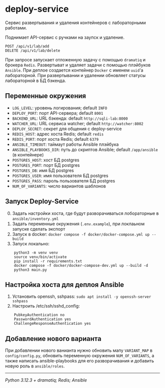 # deploy-service

Сервис развертывания и удаления контейнеров с лабораторными работами. 

Поднимает API-сервис с ручками на заупск и удаление. 
```api
POST /api/v1/lab/add 
DELETE /api/v1/lab/delete
```
При запросе запускает 
отложенную задачу с помощью `dramatiq` и брокера `Redis`. Развертыват и удаляет 
задачи с помощью плэйбуков `Ansible`. При деплое создается контейнер `Docker` с 
именем `uuid`'а лабораторной. При развертывании и удалении обновляет статусы 
лабораторной в БД бэкенда.


## Переменные окружения
- `LOG_LEVEL`:  уровень логирования; default `INFO`
- `DEPLOY_PORT`: порт API-сервера; default `8001`
- `BACKEND_URL`: URL бэкенда: default `http://sqli-lab:8000`
- `WATCHER_URL`: URL сервиса watcher; default `http://watcher:8002`
- `DEPLOY_SECRET`: секрет для общения с deploy-service
- `REDIS_HOST`: адрес хоста Redis; default `redis`
- `REDIS_PORT`: порт хоста Redis; default `6379`
- `ANSIBLE_TIMEOUT`: таймаут работы Ansible плэйбука
- `ANSIBLE_PLAYBOOKS_DIR`: путь до скриптов Ansible; default `/app/ansible` (в контейнере)
- `POSTGRES_HOST`: хост БД postgres
- `POSTGRES_PORT`: порт БД postgres
- `POSTGRES_DB`: имя БД postgres
- `POSTGRES_USER`: имя пользователя БД postgres
- `POSTGRES_PASS`: пароль пользователя БД postgres
- `NUM_OF_VARIANTS`: число вариантов шаблонов

## Запуск Deploy-Service 
0. Задать настройки хоста, где будут разворачиваться лобораторные в `ansible/inventory.yml`
1. Задать переменные окружения (`.env.example`), при локлаьном запуске сделать экспорт
2. Запуск в docker: `docker compose -f docker/docker-compose.yml up --build`
3. Запуск локально: 

```shell
    python3 -m venv venv 
    source venv/bin/activate 
    pip install -r requirements.txt
    docker compose -f docker/docker-compose-dev.yml up --build -d
    python3 main.py
```

## Настройка хоста для деплоя Ansible
1. Установить openssh, sshpass: `sudo apt install -y openssh-server sshpass`
2. Настроить /etc/ssh/sshd_config:
```
    PubkeyAuthentication no
    PasswordAuthentication yes
    ChallengeResponseAuthentication yes
```

## Добавление нового варианта

При добавлении нового ванианта нужно обновить мапу `VARIANT_MAP` в `config/config.py`, обновить переменную 
окружения `NUM_OF_VARIANTS`, а также написать ansible-playbooks для его разворачивания и добавить новую роль в `ansible/roles`.

---
_Python 3.12.3 + dramatiq; Redis; Ansible_